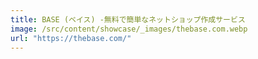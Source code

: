 ```yaml
---
title: BASE (ベイス) -無料で簡単なネットショップ作成サービス
image: /src/content/showcase/_images/thebase.com.webp
url: "https://thebase.com/"
---
```

